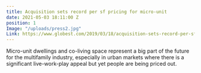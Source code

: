 ```yaml
---
title: Acquisition sets record per sf pricing for micro-unit
date: 2021-05-03 18:11:00 Z
position: 1
Image: "/uploads/press2.jpg"
Link: https://www.globest.com/2019/03/18/acquisition-sets-record-per-sf-pricing-for-micro-units/?slreturn=20210403141244
---
```


Micro-unit dwellings and co-living space represent a big part of the future for the multifamily industry, especially in urban markets where there is a significant live-work-play appeal but yet people are being priced out.